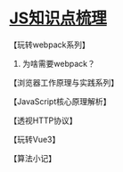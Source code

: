 # [JS知识点梳理](https://github.com/lisaQS/lisaqs-js-blog/issues/1)

【玩转webpack系列】
1. 为啥需要webpack？


【浏览器工作原理与实践系列】


【JavaScript核心原理解析】


【透视HTTP协议】


【玩转Vue3】

【算法小记】
